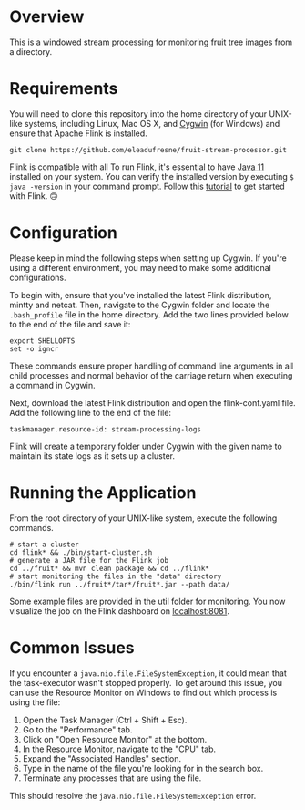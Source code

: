 # Overview
 This is a windowed stream processing for monitoring fruit tree images from a directory.

# Requirements
You will need to clone this repository into the home directory of your UNIX-like systems, including Linux, Mac OS X, 
and [Cygwin](https://cygwin.com/install.html) (for Windows) and ensure that Apache Flink is installed.
```shell
git clone https://github.com/eleadufresne/fruit-stream-processor.git
```
Flink is compatible with all To run Flink, it's essential to have [Java 11](https://www.oracle.com/java/technologies/javase/jdk11-archive-downloads.html) installed 
on your system. You can verify the installed version by executing `$ java -version` in your command prompt. Follow this 
[tutorial](https://nightlies.apache.org/flink/flink-docs-stable/docs/try-flink/local_installation/#first-steps) to get 
started with Flink. 🙃

# Configuration
Please keep in mind the following steps when setting up Cygwin. If you're using a different environment, you may need 
to make some additional configurations. 

To begin with, ensure that you've installed the latest Flink distribution, mintty and netcat. Then, navigate to the 
Cygwin folder and locate the ```.bash_profile``` file in the home directory. Add the two lines provided below to the 
end of the file and save it:

```shell
export SHELLOPTS
set -o igncr
```
These commands ensure proper handling of command line arguments in all child processes and normal behavior of the 
carriage return when executing a command in Cygwin.

Next, download the latest Flink distribution and open the flink-conf.yaml file. Add the following line to the end of the file:

```shell
taskmanager.resource-id: stream-processing-logs
```
Flink will create a temporary folder under Cygwin with the given name to maintain its state logs as it sets up a cluster.

# Running the Application
From the root directory of your UNIX-like system, execute the following commands.

```shell
# start a cluster
cd flink* && ./bin/start-cluster.sh
# generate a JAR file for the Flink job
cd ../fruit* && mvn clean package && cd ../flink* 
# start monitoring the files in the "data" directory
./bin/flink run ../fruit*/tar*/fruit*.jar --path data/
```
Some example files are provided in the util folder for monitoring. You now visualize the job on the Flink dashboard 
on [localhost:8081](http://localhost:8081).

# Common Issues
If you encounter a `java.nio.file.FileSystemException`, it could mean that the task-executor wasn't stopped properly. 
To get around this issue, you can use the Resource Monitor on Windows to find out which process is using the file:

1. Open the Task Manager (Ctrl + Shift + Esc).
2. Go to the "Performance" tab.
3. Click on "Open Resource Monitor" at the bottom.
4. In the Resource Monitor, navigate to the "CPU" tab.
5. Expand the "Associated Handles" section.
6. Type in the name of the file you're looking for in the search box.
7. Terminate any processes that are using the file.

This should resolve the `java.nio.file.FileSystemException` error.